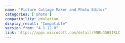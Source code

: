 ```yaml
---
name: "Picture Collage Maker and Photo Editor"
categories: ['photo']
compatibility: emulation
display_result: "Compatible"
version_from: "4.1.12.0"
link: https://apps.microsoft.com/detail/9NBLGGH51RLC
---
```

